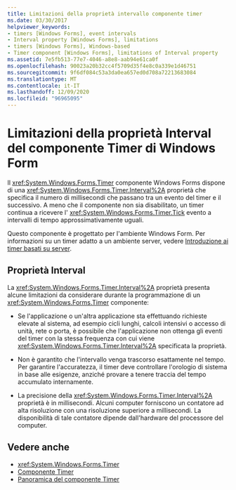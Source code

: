 ```yaml
---
title: Limitazioni della proprietà intervallo componente timer
ms.date: 03/30/2017
helpviewer_keywords:
- timers [Windows Forms], event intervals
- Interval property [Windows Forms], limitations
- timers [Windows Forms], Windows-based
- Timer component [Windows Forms], limitations of Interval property
ms.assetid: 7e5fb513-77e7-4046-a8e8-aab94e61ca0f
ms.openlocfilehash: 90023a20b32cc4f5709d35f4e8c0a339e1d46751
ms.sourcegitcommit: 9f6df084c53a3da0ea657ed0d708a72213683084
ms.translationtype: MT
ms.contentlocale: it-IT
ms.lasthandoff: 12/09/2020
ms.locfileid: "96965095"
---
```

# <a name="limitations-of-the-windows-forms-timer-components-interval-property"></a>Limitazioni della proprietà Interval del componente Timer di Windows Form

Il <xref:System.Windows.Forms.Timer> componente Windows Forms dispone di una <xref:System.Windows.Forms.Timer.Interval%2A> proprietà che specifica il numero di millisecondi che passano tra un evento del timer e il successivo. A meno che il componente non sia disabilitato, un timer continua a ricevere l' <xref:System.Windows.Forms.Timer.Tick> evento a intervalli di tempo approssimativamente uguali.  
  
 Questo componente è progettato per l'ambiente Windows Form. Per informazioni su un timer adatto a un ambiente server, vedere [Introduzione ai timer basati su server](/previous-versions/visualstudio/visual-studio-2008/tb9yt5e6(v=vs.90)).  
  
## <a name="the-interval-property"></a>Proprietà Interval  

 La <xref:System.Windows.Forms.Timer.Interval%2A> proprietà presenta alcune limitazioni da considerare durante la programmazione di un <xref:System.Windows.Forms.Timer> componente:  
  
- Se l'applicazione o un'altra applicazione sta effettuando richieste elevate al sistema, ad esempio cicli lunghi, calcoli intensivi o accesso di unità, rete o porta, è possibile che l'applicazione non ottenga gli eventi del timer con la stessa frequenza con cui viene <xref:System.Windows.Forms.Timer.Interval%2A> specificata la proprietà.  
  
- Non è garantito che l'intervallo venga trascorso esattamente nel tempo. Per garantire l'accuratezza, il timer deve controllare l'orologio di sistema in base alle esigenze, anziché provare a tenere traccia del tempo accumulato internamente.  
  
- La precisione della <xref:System.Windows.Forms.Timer.Interval%2A> proprietà è in millisecondi. Alcuni computer forniscono un contatore ad alta risoluzione con una risoluzione superiore a millisecondi. La disponibilità di tale contatore dipende dall'hardware del processore del computer.
  
## <a name="see-also"></a>Vedere anche

- <xref:System.Windows.Forms.Timer>
- [Componente Timer](timer-component-windows-forms.md)
- [Panoramica del componente Timer](timer-component-overview-windows-forms.md)
